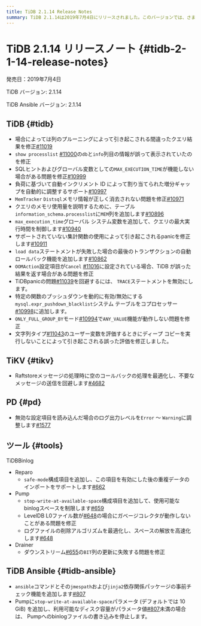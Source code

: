 ```yaml
---
title: TiDB 2.1.14 Release Notes
summary: TiDB 2.1.14は2019年7月4日にリリースされました。このバージョンでは、さまざまな修正と機能の追加が行われました。例えば、クエリ結果の修正や自動インクリメント ID の増分ギャップの自動調整などが含まれています。また、TiKVやPD、ツールにも修正や機能の追加が行われています。TiDB Ansibleにも新しい機能が追加されています。
---
```


# TiDB 2.1.14 リリースノート {#tidb-2-1-14-release-notes}

発売日：2019年7月4日

TiDB バージョン: 2.1.14

TiDB Ansible バージョン: 2.1.14

## TiDB {#tidb}

-   場合によっては列のプルーニングによって引き起こされる間違ったクエリ結果を修正[#11019](https://github.com/pingcap/tidb/pull/11019)
-   `show processlist` [#11000](https://github.com/pingcap/tidb/pull/11000)の`db`と`info`列目の情報が誤って表示されていたのを修正
-   SQLヒントおよびグローバル変数としての`MAX_EXECUTION_TIME`が機能しない場合がある問題を修正[#10999](https://github.com/pingcap/tidb/pull/10999)
-   負荷に基づいて自動インクリメント ID によって割り当てられた増分ギャップを自動的に調整するサポート[#10997](https://github.com/pingcap/tidb/pull/10997)
-   `MemTracker` `Distsql`メモリ情報が正しく消去されない問題を修正[#10971](https://github.com/pingcap/tidb/pull/10971)
-   クエリのメモリ使用量を説明するために、テーブル`information_schema.processlist`に`MEM`列を追加します[#10896](https://github.com/pingcap/tidb/pull/10896)
-   `max_execution_time`グローバル システム変数を追加して、クエリの最大実行時間を制御します[#10940](https://github.com/pingcap/tidb/pull/10940)
-   サポートされていない集計関数の使用によって引き起こされるpanicを修正します[#10911](https://github.com/pingcap/tidb/pull/10911)
-   `load data`ステートメントが失敗した場合の最後のトランザクションの自動ロールバック機能を追加します[#10862](https://github.com/pingcap/tidb/pull/10862)
-   `OOMAction`設定項目が`Cancel` [#11016](https://github.com/pingcap/tidb/pull/11016)に設定されている場合、TiDB が誤った結果を返す場合がある問題を修正
-   TiDBpanicの問題[#11039](https://github.com/pingcap/tidb/pull/11039)を回避するには、 `TRACE`ステートメントを無効にします。
-   特定の関数のプッシュダウンを動的に有効/無効にする`mysql.expr_pushdown_blacklist`システム テーブルをコプロセッサー[#10998](https://github.com/pingcap/tidb/pull/10998)に追加します。
-   `ONLY_FULL_GROUP_BY`モード[#10994](https://github.com/pingcap/tidb/pull/10994)で`ANY_VALUE`機能が動作しない問題を修正
-   文字列タイプ[#11043](https://github.com/pingcap/tidb/pull/11043)のユーザー変数を評価するときにディープ コピーを実行しないことによって引き起こされる誤った評価を修正しました。

## TiKV {#tikv}

-   Raftstoreメッセージの処理時に空のコールバックの処理を最適化し、不要なメッセージの送信を回避します[#4682](https://github.com/tikv/tikv/pull/4682)

## PD {#pd}

-   無効な設定項目を読み込んだ場合のログ出力レベルを`Error` ～ `Warning`に調整します[#1577](https://github.com/pingcap/pd/pull/1577)

## ツール {#tools}

TiDBBinlog

-   Reparo
    -   `safe-mode`構成項目を追加し、この項目を有効にした後の重複データのインポートをサポートします[#662](https://github.com/pingcap/tidb-binlog/pull/662)
-   Pump
    -   `stop-write-at-available-space`構成項目を追加して、使用可能なbinlogスペースを制限します[#659](https://github.com/pingcap/tidb-binlog/pull/659)
    -   LevelDB L0ファイル数が[#648](https://github.com/pingcap/tidb-binlog/pull/648)の場合にガベージコレクタが動作しないことがある問題を修正
    -   ログファイルの削除アルゴリズムを最適化し、スペースの解放を高速化します[#648](https://github.com/pingcap/tidb-binlog/pull/648)
-   Drainer
    -   ダウンストリーム[#655](https://github.com/pingcap/tidb-binlog/pull/655)の`BIT`列の更新に失敗する問題を修正

## TiDB Ansible {#tidb-ansible}

-   `ansible`コマンドとその`jmespath`および`jinja2`依存関係パッケージの事前チェック機能を追加します[#807](https://github.com/pingcap/tidb-ansible/pull/807)
-   Pumpに`stop-write-at-available-space`パラメータ (デフォルトでは 10 GiB) を追加し、利用可能なディスク容量がパラメータ値[#807](https://github.com/pingcap/tidb-ansible/pull/807)未満の場合は、 Pumpへのbinlogファイルの書き込みを停止します。
